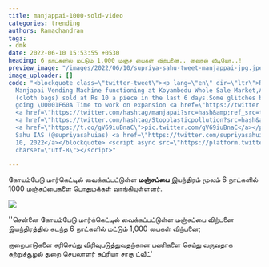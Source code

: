 ```yaml
---
title: manjappai-1000-sold-video
categories: trending
authors: Ramachandran
tags:
- dmk
date: 2022-06-10 15:53:55 +0530
heading: 6 நாட்களில் மட்டும் 1,000 மஞ்ச பைகள் விற்பனை.. வைரல் வீடியோ..!
preview_image: "/images/2022/06/10/supriya-sahu-tweet-manjappai-jpg.jpeg"
image_uploader: []
code: "<blockquote class=\"twitter-tweet\"><p lang=\"en\" dir=\"ltr\">Reviewed the
  Manjapai Vending Machine functioning at Koyambedu Whole Sale Market,About 1000 Manjapais
  (cloth bags) sold at Rs 10 a piece in the last 6 days.Some glitches but mostly great
  going \U0001F60A Time to work on expansion <a href=\"https://twitter.com/hashtag/meendummanjappai?src=hash&amp;ref_src=twsrc%5Etfw\">#meendummanjappai</a>
  <a href=\"https://twitter.com/hashtag/manjapai?src=hash&amp;ref_src=twsrc%5Etfw\">#manjapai</a>
  <a href=\"https://twitter.com/hashtag/Stopplasticpollution?src=hash&amp;ref_src=twsrc%5Etfw\">#Stopplasticpollution</a>
  <a href=\"https://t.co/gV69iuBnaC\">pic.twitter.com/gV69iuBnaC</a></p>&mdash; Supriya
  Sahu IAS (@supriyasahuias) <a href=\"https://twitter.com/supriyasahuias/status/1535195701629825025?ref_src=twsrc%5Etfw\">June
  10, 2022</a></blockquote> <script async src=\"https://platform.twitter.com/widgets.js\"
  charset=\"utf-8\"></script>"

---
```

கோயம்பேடு மார்கெட்டில் வைக்கப்பட்டுள்ள **மஞ்சப்பை** இயந்திரம் மூலம் 6 நாட்களில் 1000 மஞ்சப்பைகளை பொதுமக்கள் வாங்கியுள்ளனர்.

![](/images/2022/06/10/manjappai-mk-stalin-jpg.jpeg)

''சென்னை கோயம்பேடு மார்க்கெட்டில் வைக்கப்பட்டுள்ள மஞ்சப்பை விற்பனை இயந்திரத்தில் கடந்த 6 நாட்களில் மட்டும் 1,000 பைகள் விற்பனை;

குறைபாடுகளை சரிசெய்து விரிவுபடுத்துவதற்கான பணிகளை செய்து வருவதாக சுற்றுச்சூழல் துறை செயலாளர் சுப்ரியா சாகு ட்வீட்'
